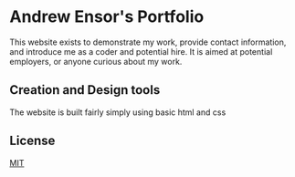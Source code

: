 # Andrew Ensor's Portfolio

This website exists to demonstrate my work, provide contact information, and introduce me as a coder and potential hire. It is aimed at potential employers, or anyone curious about my work.

## Creation and Design tools
The website is built fairly simply using basic html and css

## License
[MIT](https://choosealicense.com/licenses/mit/)

